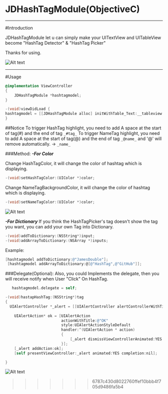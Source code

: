 
# JDHashTagModule(ObjectiveC)

***
#Introduction

JDHashTagModule let u can simply make your UITextView and UITableView become "HashTag Detector" & "HashTag Picker" 

Thanks for using.

![Alt text](/../master/Readme_img/JDhashtagmodule_demo.gif?raw=true "")
***
#Usage

```objective-c
@implementation ViewController
{
    JDHashTagModule *hashtagmodel;
}

-(void)viewDidLoad {
hashtagmodel = [[JDHashTagModule alloc] initWithTable_Text:__tableview txt:__textview];
}
```

##Notice
To trigger HashTag highlight, you need to add A space at the start of tag(#) and the end of tag
`_#tag_`
To trigger NameTag highlight,  you need to add A space at the start of tag(@) and the end of tag
`_@name_` 
and '@' will remove automatically. -> `_name_`


###Method:
***-For Color***

Change HashTagColor, it will change the color of hashtag which is displaying.
```objective-c
-(void)setHashTagColor:(UIColor *)color; 
```
Change NameTagBackgroundColor, it will change the color of hashtag which is displaying.
```objective-c
-(void)setNameTagColor:(UIColor *)color;
```
![Alt text](/../master/Readme_img/hashcolor_setting.gif?raw=true "")

***-For Dictionary***
If you think the HashTagPicker's tag doesn't show the tag you want, you can add your own Tag into Dictionary.
```objective-c
-(void)addToDictionary:(NSString*)input;
-(void)addArrayToDictionary:(NSArray *)inputs;
```
Example:

```objective-c
[hashtagmodel addToDictionary:@"JamesDouble"];
 [hashtagmodel addArrayToDictionary:@[@"HashTag",@"GitHub"]];
```



###Delegate(Optional):
Also, you could Implements the delegate, then you will receive notify when User "Click" On HashTag.
```objective-c
   hashtagmodel.delegate = self;
```
```objective-c
-(void)hastapHashTag:(NSString*)tag
{
  UIAlertController *_alert = [[UIAlertController alertControllerWithTitle:tag message:@"" preferredStyle:UIAlertControllerStyleAlert] init];
    
    UIAlertAction* ok = [UIAlertAction
                         actionWithTitle:@"OK"
                         style:UIAlertActionStyleDefault
                         handler:^(UIAlertAction * action)
                         {
                             [_alert dismissViewControllerAnimated:YES completion:nil];
                         }];
    [_alert addAction:ok];
    [self presentViewController:_alert animated:YES completion:nil];

}
```

![Alt text](/../master/Readme_img/delegate_test.gif?raw=true "")
>>>>>>> 6787c430d8022760ffef10bbb4f705d9486fa5b4
